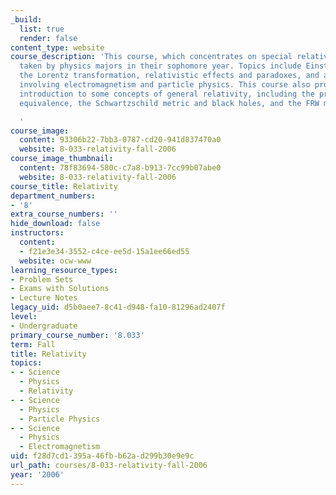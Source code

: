 ```yaml
---
_build:
  list: true
  render: false
content_type: website
course_description: 'This course, which concentrates on special relativity, is normally
  taken by physics majors in their sophomore year. Topics include Einstein''s postulates,
  the Lorentz transformation, relativistic effects and paradoxes, and applications
  involving electromagnetism and particle physics. This course also provides a brief
  introduction to some concepts of general relativity, including the principle of
  equivalence, the Schwartzschild metric and black holes, and the FRW metric and cosmology.

  '
course_image:
  content: 93306b22-7bb3-0787-cd20-941d837470a0
  website: 8-033-relativity-fall-2006
course_image_thumbnail:
  content: 78f83694-580c-c7a8-b913-7cc99b07abe0
  website: 8-033-relativity-fall-2006
course_title: Relativity
department_numbers:
- '8'
extra_course_numbers: ''
hide_download: false
instructors:
  content:
  - f21e3e34-3552-c4ce-ee5d-15a1ee66ed55
  website: ocw-www
learning_resource_types:
- Problem Sets
- Exams with Solutions
- Lecture Notes
legacy_uid: d5b0aee7-8c41-d948-fa10-81296ad2407f
level:
- Undergraduate
primary_course_number: '8.033'
term: Fall
title: Relativity
topics:
- - Science
  - Physics
  - Relativity
- - Science
  - Physics
  - Particle Physics
- - Science
  - Physics
  - Electromagnetism
uid: f28d7cd1-395a-46fb-b62a-d299b30e9e9c
url_path: courses/8-033-relativity-fall-2006
year: '2006'
---
```

